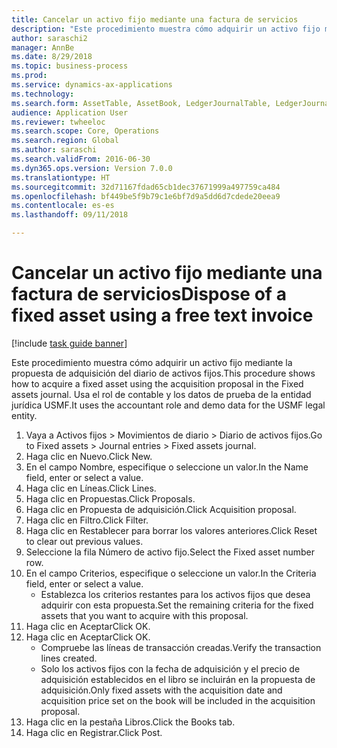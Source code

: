 ```yaml
--- 
title: Cancelar un activo fijo mediante una factura de servicios
description: "Este procedimiento muestra cómo adquirir un activo fijo mediante la propuesta de adquisición del diario de activos fijos."
author: saraschi2
manager: AnnBe
ms.date: 8/29/2018
ms.topic: business-process
ms.prod: 
ms.service: dynamics-ax-applications
ms.technology: 
ms.search.form: AssetTable, AssetBook, LedgerJournalTable, LedgerJournalTransAsset, SysQueryForm
audience: Application User
ms.reviewer: twheeloc
ms.search.scope: Core, Operations
ms.search.region: Global
ms.author: saraschi
ms.search.validFrom: 2016-06-30
ms.dyn365.ops.version: Version 7.0.0
ms.translationtype: HT
ms.sourcegitcommit: 32d71167fdad65cb1dec37671999a497759ca484
ms.openlocfilehash: bf449be5f9b79c1e6bf7d9a5dd6d7cdede20eea9
ms.contentlocale: es-es
ms.lasthandoff: 09/11/2018

---
```

# <a name="dispose-of-a-fixed-asset-using-a-free-text-invoice"></a><span data-ttu-id="5cdcd-103">Cancelar un activo fijo mediante una factura de servicios</span><span class="sxs-lookup"><span data-stu-id="5cdcd-103">Dispose of a fixed asset using a free text invoice</span></span>

[!include [task guide banner](../../includes/task-guide-banner.md)]

<span data-ttu-id="5cdcd-104">Este procedimiento muestra cómo adquirir un activo fijo mediante la propuesta de adquisición del diario de activos fijos.</span><span class="sxs-lookup"><span data-stu-id="5cdcd-104">This procedure shows how to acquire a fixed asset using the acquisition proposal in the Fixed assets journal.</span></span> <span data-ttu-id="5cdcd-105">Usa el rol de contable y los datos de prueba de la entidad jurídica USMF.</span><span class="sxs-lookup"><span data-stu-id="5cdcd-105">It uses the accountant role and demo data for the USMF legal entity.</span></span>

1. <span data-ttu-id="5cdcd-106">Vaya a Activos fijos > Movimientos de diario > Diario de activos fijos.</span><span class="sxs-lookup"><span data-stu-id="5cdcd-106">Go to Fixed assets > Journal entries > Fixed assets journal.</span></span>
2. <span data-ttu-id="5cdcd-107">Haga clic en Nuevo.</span><span class="sxs-lookup"><span data-stu-id="5cdcd-107">Click New.</span></span>
3. <span data-ttu-id="5cdcd-108">En el campo Nombre, especifique o seleccione un valor.</span><span class="sxs-lookup"><span data-stu-id="5cdcd-108">In the Name field, enter or select a value.</span></span>
4. <span data-ttu-id="5cdcd-109">Haga clic en Líneas.</span><span class="sxs-lookup"><span data-stu-id="5cdcd-109">Click Lines.</span></span>
5. <span data-ttu-id="5cdcd-110">Haga clic en Propuestas.</span><span class="sxs-lookup"><span data-stu-id="5cdcd-110">Click Proposals.</span></span>
6. <span data-ttu-id="5cdcd-111">Haga clic en Propuesta de adquisición.</span><span class="sxs-lookup"><span data-stu-id="5cdcd-111">Click Acquisition proposal.</span></span>
7. <span data-ttu-id="5cdcd-112">Haga clic en Filtro.</span><span class="sxs-lookup"><span data-stu-id="5cdcd-112">Click Filter.</span></span>
8. <span data-ttu-id="5cdcd-113">Haga clic en Restablecer para borrar los valores anteriores.</span><span class="sxs-lookup"><span data-stu-id="5cdcd-113">Click Reset to clear out previous values.</span></span>
9. <span data-ttu-id="5cdcd-114">Seleccione la fila Número de activo fijo.</span><span class="sxs-lookup"><span data-stu-id="5cdcd-114">Select the Fixed asset number row.</span></span>
10. <span data-ttu-id="5cdcd-115">En el campo Criterios, especifique o seleccione un valor.</span><span class="sxs-lookup"><span data-stu-id="5cdcd-115">In the Criteria field, enter or select a value.</span></span>
    * <span data-ttu-id="5cdcd-116">Establezca los criterios restantes para los activos fijos que desea adquirir con esta propuesta.</span><span class="sxs-lookup"><span data-stu-id="5cdcd-116">Set the remaining criteria for the fixed assets that you want to acquire with this proposal.</span></span>  
11. <span data-ttu-id="5cdcd-117">Haga clic en Aceptar</span><span class="sxs-lookup"><span data-stu-id="5cdcd-117">Click OK.</span></span>
12. <span data-ttu-id="5cdcd-118">Haga clic en Aceptar</span><span class="sxs-lookup"><span data-stu-id="5cdcd-118">Click OK.</span></span>
    * <span data-ttu-id="5cdcd-119">Compruebe las líneas de transacción creadas.</span><span class="sxs-lookup"><span data-stu-id="5cdcd-119">Verify the transaction lines created.</span></span>  
    * <span data-ttu-id="5cdcd-120">Solo los activos fijos con la fecha de adquisición y el precio de adquisición establecidos en el libro se incluirán en la propuesta de adquisición.</span><span class="sxs-lookup"><span data-stu-id="5cdcd-120">Only fixed assets with the acquisition date and acquisition price set on the book will be included in the acquisition proposal.</span></span>  
13. <span data-ttu-id="5cdcd-121">Haga clic en la pestaña Libros.</span><span class="sxs-lookup"><span data-stu-id="5cdcd-121">Click the Books tab.</span></span>
14. <span data-ttu-id="5cdcd-122">Haga clic en Registrar.</span><span class="sxs-lookup"><span data-stu-id="5cdcd-122">Click Post.</span></span>


